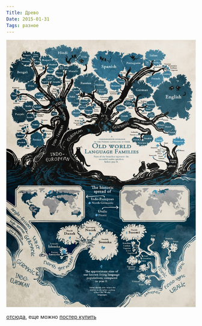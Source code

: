 ```yaml
---
Title: Древо
Date: 2015-01-31
Tags: разное
---
```


![languages.jpg](images/languages.jpg)

[отсюда][1], еще можно [постер купить][2]

[1]: http://www.sssscomic.com/comic.php?page=196
[2]: http://hivemill.com/products/stand-still-stay-silent-language-family-tree-poster